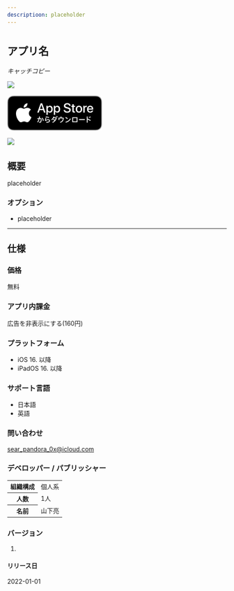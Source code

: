 ```yaml
---
descriptioon: placeholder
---
```


`アプリ名`
===========
_キャッチコピー_

<img src="icon.png" width="80">

[![AppStore link](appstore_badge.svg)](https://apps.apple.com/app/)

<img src="top1200w.png" width="600">

概要
----------
placeholder

### オプション
- placeholder

* * *

仕様
-------
### 価格
無料

### アプリ内課金
広告を非表示にする(160円)

### プラットフォーム
- iOS 16. 以降
- iPadOS 16. 以降

### サポート言語
- 日本語
- 英語

### 問い合わせ
sear_pandora_0x@icloud.com

### デベロッパー / パブリッシャー
<table>
<tr>
<th>組織構成</th>
<td>個人系</td>
</tr>
<tr>
<th>人数</th>
<td>1人</td>
</tr>
<tr>
<th>名前</th>
<td>山下亮</td>
</tr>
</table>

### バージョン
1.

#### リリース日
2022-01-01

